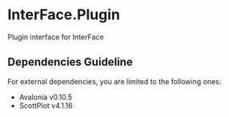 # InterFace.Plugin
Plugin interface for InterFace

## Dependencies Guideline

For external dependencies, you are limited to the following ones:
 - Avalonia v0.10.5
 - ScottPlot v4.1.16